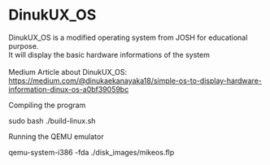 # DinukUX_OS
DinukUX_OS is a modified operating system from JOSH for educational purpose. <br>
It will display the basic hardware informations of the system
<br><br>
Medium Article about DinukUX_OS: https://medium.com/@dinukaekanayaka18/simple-os-to-display-hardware-information-dinux-os-a0bf39059bc


Compiling the program

sudo bash ./build-linux.sh

Running the QEMU emulator

qemu-system-i386 -fda ./disk_images/mikeos.flp
